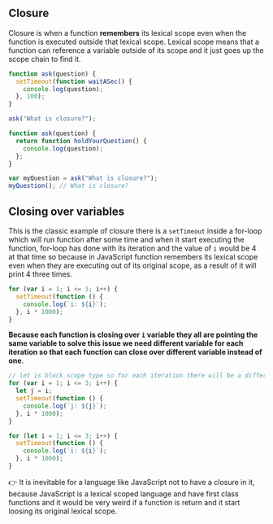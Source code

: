 ## Closure

Closure is when a function **remembers** its lexical scope even when the function is executed outside that lexical scope. Lexical scope means that a function can reference a variable outside of its scope and it just goes up the scope chain to find it.

```js
function ask(question) {
  setTimeout(function waitASec() {
    console.log(question);
  }, 100);
}

ask("What is closure?");
```

```js
function ask(question) {
  return function holdYourQuestion() {
    console.log(question);
  };
}

var myQuestion = ask("What is closure?");
myQuestion(); // What is closure?
```

## Closing over variables

This is the classic example of closure there is a `setTimeout` inside a for-loop which will run function after some time and when it start executing the function, for-loop has done with its iteration and the value of `i` would be 4 at that time so because in JavaScript function remembers its lexical scope even when they are executing out of its original scope, as a result of it will print 4 three times.

```js
for (var i = 1; i <= 3; i++) {
  setTimeout(function () {
    console.log(`i: ${i}`);
  }, i * 1000);
}
```

**Because each function is closing over `i` variable they all are pointing the same variable to solve this issue we need different variable for each iteration so that each function can close over different variable instead of one**.

```js
// let is block scope type so for each iteration there will be a different i everytime
for (var i = 1; i <= 3; i++) {
  let j = i;
  setTimeout(function () {
    console.log(`j: ${j}`);
  }, i * 1000);
}

for (let i = 1; i <= 3; i++) {
  setTimeout(function () {
    console.log(`i: ${i}`);
  }, i * 1000);
}
```

👉 It is inevitable for a language like JavaScript not to have a closure in it, because JavaScript is a lexical scoped language and have first class functions and it would be very weird if a function is return and it start loosing its original lexical scope.
